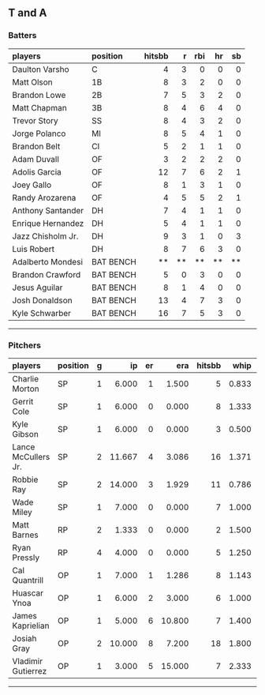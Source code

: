 ## T and A

### Batters

 
|players           |position  | hitsbb|  r| rbi| hr| sb| 
|:-----------------|:---------|------:|--:|---:|--:|--:| 
|Daulton Varsho    |C         |      4|  3|   0|  0|  0| 
|Matt Olson        |1B        |      8|  3|   2|  0|  0| 
|Brandon Lowe      |2B        |      7|  5|   3|  2|  0| 
|Matt Chapman      |3B        |      8|  4|   6|  4|  0| 
|Trevor Story      |SS        |      8|  4|   3|  2|  0| 
|Jorge Polanco     |MI        |      8|  5|   4|  1|  0| 
|Brandon Belt      |CI        |      5|  2|   1|  1|  0| 
|Adam Duvall       |OF        |      3|  2|   2|  2|  0| 
|Adolis Garcia     |OF        |     12|  7|   6|  2|  1| 
|Joey Gallo        |OF        |      8|  1|   3|  1|  0| 
|Randy Arozarena   |OF        |      4|  5|   5|  2|  1| 
|Anthony Santander |DH        |      7|  4|   1|  1|  0| 
|Enrique Hernandez |DH        |      5|  4|   1|  1|  0| 
|Jazz Chisholm Jr. |DH        |      9|  3|   1|  0|  3| 
|Luis Robert       |DH        |      8|  7|   6|  3|  0| 
|Adalberto Mondesi |BAT BENCH |     **| **|  **| **| **| 
|Brandon Crawford  |BAT BENCH |      5|  0|   3|  0|  0| 
|Jesus Aguilar     |BAT BENCH |      8|  1|   4|  0|  0| 
|Josh Donaldson    |BAT BENCH |     13|  4|   7|  3|  0| 
|Kyle Schwarber    |BAT BENCH |     16|  7|   5|  3|  0| 


* * *

### Pitchers

 
|players             |position |  g|     ip| er|    era| hitsbb|  whip| so|  w| sv| 
|:-------------------|:--------|--:|------:|--:|------:|------:|-----:|--:|--:|--:| 
|Charlie Morton      |SP       |  1|  6.000|  1|  1.500|      5| 0.833|  8|  0|  0| 
|Gerrit Cole         |SP       |  1|  6.000|  0|  0.000|      8| 1.333|  9|  1|  0| 
|Kyle Gibson         |SP       |  1|  6.000|  0|  0.000|      3| 0.500|  3|  1|  0| 
|Lance McCullers Jr. |SP       |  2| 11.667|  4|  3.086|     16| 1.371| 10|  0|  0| 
|Robbie Ray          |SP       |  2| 14.000|  3|  1.929|     11| 0.786| 24|  1|  0| 
|Wade Miley          |SP       |  1|  7.000|  0|  0.000|      7| 1.000|  5|  1|  0| 
|Matt Barnes         |RP       |  2|  1.333|  0|  0.000|      2| 1.500|  2|  0|  0| 
|Ryan Pressly        |RP       |  4|  4.000|  0|  0.000|      5| 1.250|  5|  0|  3| 
|Cal Quantrill       |OP       |  1|  7.000|  1|  1.286|      8| 1.143|  6|  0|  0| 
|Huascar Ynoa        |OP       |  1|  6.000|  2|  3.000|      6| 1.000|  3|  0|  0| 
|James Kaprielian    |OP       |  1|  5.000|  6| 10.800|      7| 1.400|  8|  0|  0| 
|Josiah Gray         |OP       |  2| 10.000|  8|  7.200|     18| 1.800| 11|  0|  0| 
|Vladimir Gutierrez  |OP       |  1|  3.000|  5| 15.000|      7| 2.333|  2|  0|  0| 


* * *


